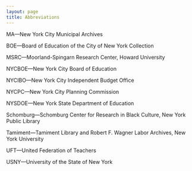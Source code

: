 ```yaml
---
layout: page
title: Abbreviations
---
```


MA—New York City Municipal Archives

BOE—Board of Education of the City of New York Collection

MSRC—Moorland-Spingarn Research Center, Howard University

NYCBOE—New York City Board of Education

NYCIBO—New York City Independent Budget Office

NYCPC—New York City Planning Commission

NYSDOE—New York State Department of Education

Schomburg—Schomburg Center for Research in Black Culture, New York Public Library

Tamiment—Tamiment Library and Robert F. Wagner Labor Archives, New York University

UFT—United Federation of Teachers

USNY—University of the State of New York
